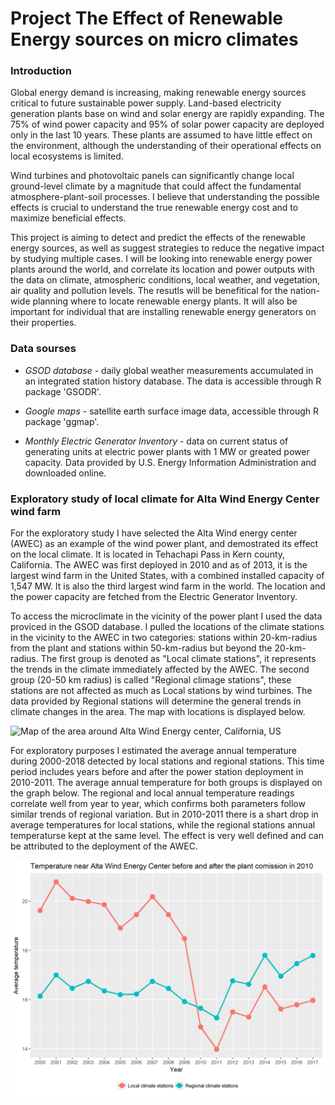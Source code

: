 # Project The Effect of Renewable Energy sources on micro climates

### Introduction

Global energy demand is increasing, making renewable energy sources critical to future sustainable power supply. Land-based electricity generation plants base on wind and solar energy are rapidly expanding. The 75% of wind power capacity and 95% of solar power capacity are deployed only in the last 10 years. These plants are assumed to have little effect on the environment, although the understanding of their operational effects on local ecosystems is limited.

Wind turbines and photovoltaic panels can significantly change local ground-level climate by a magnitude that could affect the fundamental atmosphere-plant-soil processes. I believe that understanding the possible effects is crucial to understand the true renewable energy cost and to maximize beneficial effects.

This project is aiming to detect and predict the effects of the renewable energy sources, as well as suggest strategies to reduce the negative impact by studying multiple cases. I will be looking into renewable energy power plants around the world, and correlate its location and power outputs with the data on climate, atmospheric conditions, local weather, and vegetation, air quality and pollution levels. The resutls will be benefitical for the nation-wide planning where to locate renewable energy plants. It will also be important for individual that are installing renewable energy generators on their properties.

### Data sourses

* _GSOD database_ - daily global weather measurements accumulated in an integrated station history database. The data is accessible through R package 'GSODR'.

* _Google maps_ - satellite earth surface image data, accessible through R package 'ggmap'.

* _Monthly Electric Generator Inventory_ - data on current status of generating units at electric power plants with 1 MW or greated power capacity. Data provided by U.S. Energy Information Administration and downloaded online.


### Exploratory study of local climate for Alta Wind Energy Center wind farm

For the exploratory study I have selected the Alta Wind energy center (AWEC) as an example of the wind power plant, and demostrated its effect on the local climate. It is located in Tehachapi Pass in Kern county, California. The AWEC was first deployed in 2010 and as of 2013, it is the largest wind farm in the United States, with a combined installed capacity of 1,547 MW. It is also the third largest wind farm in the world. The location and the power capacity are fetched from the Electric Generator Inventory.

To access the microclimate in the vicinity of the power plant I used the data proviced in the GSOD database. I pulled the locations of the climate stations in the vicinity to the AWEC in two categories: stations within 20-km-radius from the plant and stations within 50-km-radius but beyond the 20-km-radius. The first group is denoted as "Local climate stations", it represents the trends in the climate immediately affected by the AWEC. The second group (20-50 km radius) is called "Regional climage stations", these stations are not affected as much as Local stations by wind turbines. The data provided by Regional stations will determine the general trends in climate changes in the area. The map with locations is displayed below.

![Map of the area around Alta Wind Energy center, California, US](fig1_MapAWEC.png) 

For exploratory purposes I estimated the average annual temperature during 2000-2018 detected by local stations and regional stations. This time period includes years before and after the power station deployment in 2010-2011. The average annual temperature for both groups is displayed on the graph below. The regional and local annual temperature readings correlate well from year to year, which confirms both parameters follow similar trends of regional variation. But in 2010-2011 there is a shart drop in average temperatures for local stations, while the regional stations annual temperaturse kept at the same level. The effect is very well defined and can be attributed to the deployment of the AWEC.

![Map of the area around Alta Wind Energy center, California, US](fig2_TempAWEC.png) 
